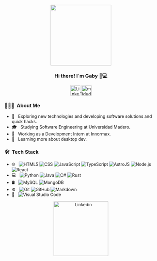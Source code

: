 <p align="center" width="300">
   <img align="center" width="200" src="https://instagram.fpbc2-1.fna.fbcdn.net/v/t51.2885-19/448522192_993494735730878_8699069460785040385_n.jpg?_nc_ht=instagram.fpbc2-1.fna.fbcdn.net&_nc_cat=102&_nc_ohc=bt-_p8_leI8Q7kNvgEZkxCz&edm=AEhyXUkBAAAA&ccb=7-5&oh=00_AYA5z5XCJqkzxDcdg2RW-5Qb4vRN_Of9XOKH9dqkivuUHg&oe=669D1AD2&_nc_sid=8f1549" />
   <h3 align="center">Hi there! I´m Gaby 👋💻</h3>
</p>

<p align="center">
  <a href="https://www.linkedin.com/in/jgabriel-gosorio/" target="blank">
    <img align="center" src="https://upload.wikimedia.org/wikipedia/commons/thumb/c/ca/LinkedIn_logo_initials.png/600px-LinkedIn_logo_initials.png" alt="Linkedin" height="33px" width="33px" />
  </a>
  <span style="width: 8px;"> </span>
  <a href="https://arc.dev/@georgegabeoso" target="blank">
    <img align="center" src="https://media.licdn.com/dms/image/C560BAQEfpxgqA9k46A/company-logo_200_200/0/1652413115835/arcdotdev_logo?e=2147483647&v=beta&t=n5hxoSymghNjm9vwh_ZcRqmCLap3NeadL9p5V_onAQY" alt="midudev" height="33px" width="33px" />
  </a>
</p>
<h3> 👨🏻‍💻 &nbsp;About Me </h3>

- 🤔 &nbsp; Exploring new technologies and developing software solutions and quick hacks.
- 🎓 &nbsp; Studying Software Engineering at Universidad Madero.
- 💼 &nbsp; Working as a Development Intern at Innormax.
- 🌱 &nbsp; Learning more about desktop dev.

<h3> 🛠 &nbsp;Tech Stack</h3>

- 🌐 &nbsp;
  ![HTML5](https://img.shields.io/badge/-HTML5-333333?style=flat&logo=HTML5)
  ![CSS](https://img.shields.io/badge/-CSS-333333?style=flat&logo=CSS3&logoColor=1572B6)
  ![JavaScript](https://img.shields.io/badge/-JavaScript-333333?style=flat&logo=javascript)
  ![TypeScript](https://img.shields.io/badge/-TypeScript-333333?style=flat&logo=typescript&logoColor=3178C6)
  ![AstroJS](https://img.shields.io/badge/AstroJS-333333?style=flat)
  ![Node.js](https://img.shields.io/badge/-Node.js-333333?style=flat&logo=node.js)
  ![React](https://img.shields.io/badge/-React-333333?style=flat&logo=react)
- 💻 &nbsp;
  ![Python](https://img.shields.io/badge/-Python-333333?style=flat&logo=python)
  ![Java](https://img.shields.io/badge/-Java-333333?style=flat&logo=Java&logoColor=007396)
  ![C#](https://img.shields.io/badge/-CSharp-333333?style=flat)
  ![Rust](https://img.shields.io/badge/-Rust-333333?style=flat&logo=rust)
- 🛢 &nbsp;
  ![MySQL](https://img.shields.io/badge/-MySQL-333333?style=flat&logo=mysql)
  ![MongoDB](https://img.shields.io/badge/-MongoDB-333333?style=flat&logo=mongodb)
- ⚙️ &nbsp;
  ![Git](https://img.shields.io/badge/-Git-333333?style=flat&logo=git)
  ![GitHub](https://img.shields.io/badge/-GitHub-333333?style=flat&logo=github)
  ![Markdown](https://img.shields.io/badge/-Markdown-333333?style=flat&logo=markdown)
- 🔧 &nbsp;
  ![Visual Studio Code](https://img.shields.io/badge/-Visual%20Studio%20Code-333333?style=flat&logo=visual-studio-code&logoColor=007ACC)

<p align="center">
   <a href="https://github.com/CodingGaby" target="blank">
      <img height="180em" align="center" src="https://github-readme-stats.vercel.app/api/top-langs/?username=CodingGaby&theme=onedark&layout=compact" alt="Linkedin"/>
   </a>
</p>
<!--
**CodingGaby/CodingGaby** is a ✨ _special_ ✨ repository because its `README.md` (this file) appears on your GitHub profile.
-->
